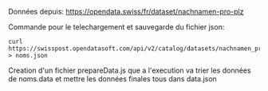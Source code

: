 Données depuis:
https://opendata.swiss/fr/dataset/nachnamen-pro-plz

Commande pour le telechargement et sauvegarde du fichier json:

```
curl https://swisspost.opendatasoft.com/api/v2/catalog/datasets/nachnamen_proplz/exports/json > noms.json
```

Creation d'un fichier prepareData.js que a l'execution va trier les données de noms.data et mettre les données finales tous dans data.json









